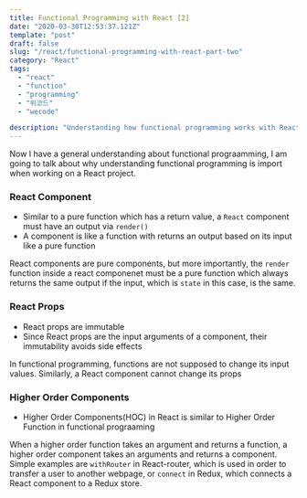 ```yaml
---
title: Functional Programming with React [2]
date: "2020-03-30T12:53:37.121Z"
template: "post"
draft: false
slug: "/react/functional-programming-with-react-part-two"
category: "React"
tags:
  - "react"
  - "function"
  - "programming"
  - "위코드"
  - "wecode"

description: "Understanding how functional programming works with React"
---
```


Now I have a general understanding about functional prograamming, I am going to talk about why understanding functional programming is import when working on a React project.

### React Component

- Similar to a pure function which has a return value, a `React` component must have an output via `render()`
- A component is like a function with returns an output based on its input like a pure function

React components are pure components, but more importantly, the `render` function inside a react componenet must be a pure function which always returns the same output if the input, which is `state` in this case, is the same.

### React Props

- React props are immutable
- Since React props are the input arguments of a component, their immutability avoids side effects

In functional programming, functions are not supposed to change its input values. Similarly, a React component cannot change its props

### Higher Order Components

- Higher Order Components(HOC) in React is similar to Higher Order Function in functional prograaming

When a higher order function takes an argument and returns a function, a higher order component takes an arguments and returns a component. Simple examples are `withRouter` in React-router, which is used in order to transfer a user to another webpage, or `connect` in Redux, which connects a React component to a Redux store.
